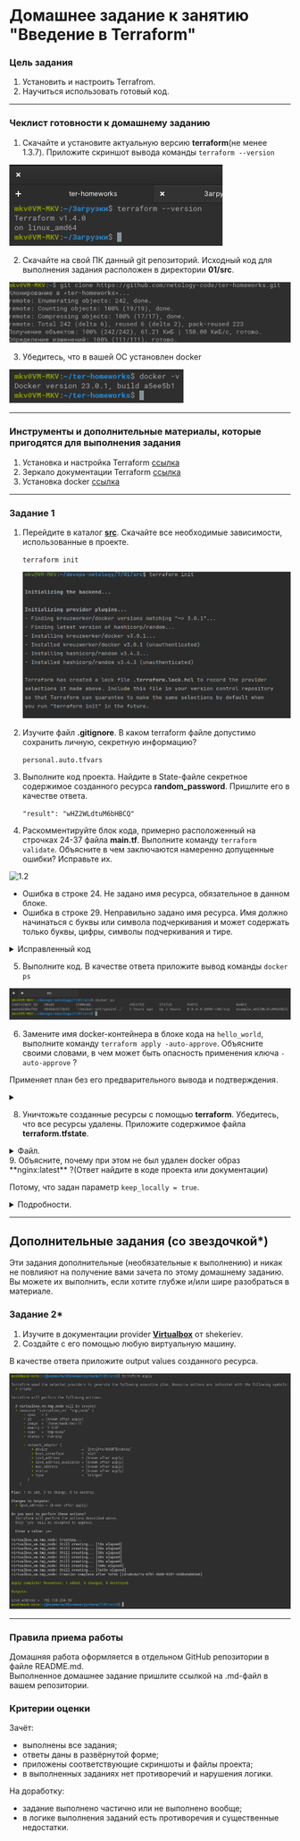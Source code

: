 # Домашнее задание к занятию "Введение в Terraform"

### Цель задания

1. Установить и настроить Terrafrom.
2. Научиться использовать готовый код.

------

### Чеклист готовности к домашнему заданию

1. Скачайте и установите актуальную версию **terraform**(не менее 1.3.7). Приложите скриншот вывода команды ```terraform --version```

![01](01/0.1.png)

2. Скачайте на свой ПК данный git репозиторий. Исходный код для выполнения задания расположен в директории **01/src**.

![02](01/0.2.png)

3. Убедитесь, что в вашей ОС установлен docker

![03](01/0.3.png)

------

### Инструменты и дополнительные материалы, которые пригодятся для выполнения задания

1. Установка и настройка Terraform [ссылка](https://cloud.yandex.ru/docs/tutorials/infrastructure-management/terraform-quickstart#from-yc-mirror)
2. Зеркало документации Terraform [ссылка](https://registry.tfpla.net/browse/providers) 
3. Установка docker [ссылка](https://docs.docker.com/engine/install/ubuntu/) 
------

### Задание 1

1. Перейдите в каталог [**src**](https://github.com/netology-code/ter-homeworks/tree/main/01/src). Скачайте все необходимые зависимости, использованные в проекте.

   
   `terraform init`
   
   ![1.1](01/1.1.png)
   


2. Изучите файл **.gitignore**. В каком terraform файле допустимо сохранить личную, секретную информацию?

   ```personal.auto.tfvars```

3. Выполните код проекта. Найдите в State-файле секретное содержимое созданного ресурса **random_password**. Пришлите его в качестве ответа.

   ```"result": "wHZ2WLdtuM6bHBCQ"```

4. Раскомментируйте блок кода, примерно расположенный на строчках 24-37 файла **main.tf**.
Выполните команду ```terraform validate```. Объясните в чем заключаются намеренно допущенные ошибки? Исправьте их.

![1.2](01/1.2.png)

* Ошибка в строке 24. Не задано имя ресурса, обязательное в данном блоке.
* Ошибка в строке 29. Неправильно задано имя ресурса. 
Имя должно начинаться с буквы или символа подчеркивания и может содержать только буквы, цифры, символы подчеркивания и тире.

<details><summary>Исправленный код</summary>

```terraform
resource "docker_image" "nginx" {
  name         = "nginx:latest"
  keep_locally = true
}

resource "docker_container" "nginx" {
  image = docker_image.nginx.image_id
  name  = "example_${random_password.random_string.result}"

  ports {
    internal = 80
    external = 8000
  }
}
```

</details>

5. Выполните код. В качестве ответа приложите вывод команды ```docker ps```

![1.3](01/1.3.png)

6. Замените имя docker-контейнера в блоке кода на ```hello_world```, выполните команду ```terraform apply -auto-approve```.
Объясните своими словами, в чем может быть опасность применения ключа  ```-auto-approve``` ?

Применяет план без его предварительного вывода и подтверждения.

<details><summary></summary>

```
 -auto-approve          Skip interactive approval of plan before applying.
```

</details>

8. Уничтожьте созданные ресурсы с помощью **terraform**. Убедитесь, что все ресурсы удалены. Приложите содержимое файла **terraform.tfstate**. 

<details><summary>Файл.</summary>

```terraform
{
  "version": 4,
  "terraform_version": "1.4.0",
  "serial": 10,
  "lineage": "965495f1-9dfa-3f2a-73cd-e2d3e2083e08",
  "outputs": {},
  "resources": [],
  "check_results": null
}

```
</details>
9. Объясните, почему при этом не был удален docker образ **nginx:latest** ?(Ответ найдите в коде проекта или документации)

Потому, что задан параметр `keep_locally = true`.  
 
<details><summary>Подробности.</summary>

[Тут](https://registry.tfpla.net/providers/kreuzwerker/docker/latest/docs/resources/image)

</details>

------

## Дополнительные задания (со звездочкой*)
Эти задания дополнительные (необязательные к выполнению) и никак не повлияют на получение вами зачета по этому домашнему заданию. Вы можете их выполнить, если хотите глубже и/или шире разобраться в материале.

### Задание 2*

1. Изучите в документации provider [**Virtualbox**](https://registry.tfpla.net/providers/shekeriev/virtualbox/latest/docs/overview/index) от 
shekeriev.
2. Создайте с его помощью любую виртуальную машину.

В качестве ответа приложите output values созданного ресурса.

![2.1](01/2.1.png)

------

### Правила приема работы

Домашняя работа оформляется в отдельном GitHub репозитории в файле README.md.   
Выполненное домашнее задание пришлите ссылкой на .md-файл в вашем репозитории.

### Критерии оценки

Зачёт:

* выполнены все задания;
* ответы даны в развёрнутой форме;
* приложены соответствующие скриншоты и файлы проекта;
* в выполненных заданиях нет противоречий и нарушения логики.

На доработку:

* задание выполнено частично или не выполнено вообще;
* в логике выполнения заданий есть противоречия и существенные недостатки. 
